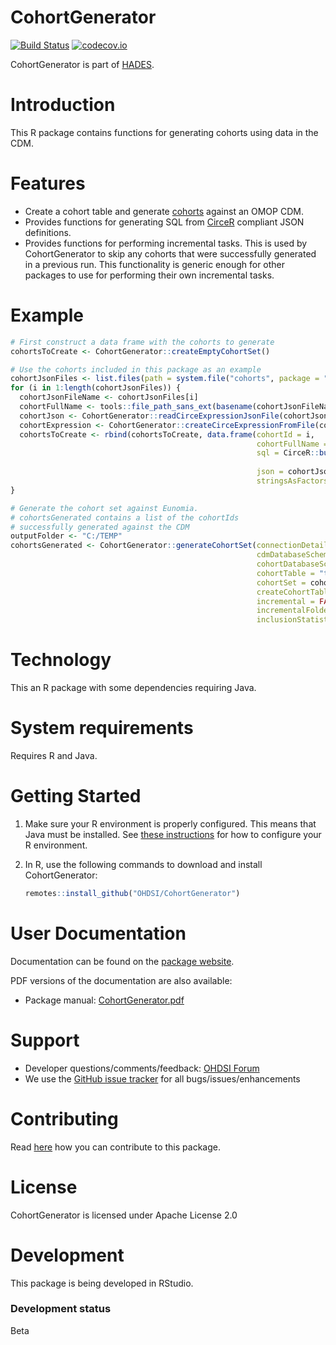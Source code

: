 # CohortGenerator

[![Build Status](https://github.com/OHDSI/CohortGenerator/workflows/R-CMD-check/badge.svg)](https://github.com/OHDSI/CohortGenerator/actions?query=workflow%3AR-CMD-check) [![codecov.io](https://codecov.io/github/OHDSI/CohortGenerator/coverage.svg?branch=master)](https://codecov.io/github/OHDSI/CohortGenerator?branch=master)

CohortGenerator is part of [HADES](https://ohdsi.github.io/Hades/).

# Introduction

This R package contains functions for generating cohorts using data in the CDM.

# Features

-   Create a cohort table and generate [cohorts](https://ohdsi.github.io/TheBookOfOhdsi/Cohorts.html) against an OMOP CDM.
-   Provides functions for generating SQL from [CirceR](https://github.com/OHDSI/CirceR) compliant JSON definitions.
-   Provides functions for performing incremental tasks. This is used by CohortGenerator to skip any cohorts that were successfully generated in a previous run. This functionality is generic enough for other packages to use for performing their own incremental tasks.

# Example

``` r
# First construct a data frame with the cohorts to generate
cohortsToCreate <- CohortGenerator::createEmptyCohortSet()

# Use the cohorts included in this package as an example
cohortJsonFiles <- list.files(path = system.file("cohorts", package = "CohortGenerator"), full.names = TRUE)
for (i in 1:length(cohortJsonFiles)) {
  cohortJsonFileName <- cohortJsonFiles[i]
  cohortFullName <- tools::file_path_sans_ext(basename(cohortJsonFileName))
  cohortJson <- CohortGenerator::readCirceExpressionJsonFile(cohortJsonFileName)
  cohortExpression <- CohortGenerator::createCirceExpressionFromFile(cohortJsonFileName)
  cohortsToCreate <- rbind(cohortsToCreate, data.frame(cohortId = i,
                                                       cohortFullName = cohortFullName, 
                                                       sql = CirceR::buildCohortQuery(cohortExpression, 
                                                                                      options = CirceR::createGenerateOptions(generateStats = FALSE)),
                                                       json = cohortJson,
                                                       stringsAsFactors = FALSE))
}

# Generate the cohort set against Eunomia. 
# cohortsGenerated contains a list of the cohortIds 
# successfully generated against the CDM
outputFolder <- "C:/TEMP"
cohortsGenerated <- CohortGenerator::generateCohortSet(connectionDetails = Eunomia::getEunomiaConnectionDetails(),
                                                       cdmDatabaseSchema = "main",
                                                       cohortDatabaseSchema = "main",
                                                       cohortTable = "temp_cohort",
                                                       cohortSet = cohortsToCreate,
                                                       createCohortTable = TRUE,
                                                       incremental = FALSE,
                                                       incrementalFolder = file.path(outputFolder, "RecordKeeping"),
                                                       inclusionStatisticsFolder = outputFolder)
```

# Technology

This an R package with some dependencies requiring Java.

# System requirements

Requires R and Java.

# Getting Started

1.  Make sure your R environment is properly configured. This means that Java must be installed. See [these instructions](https://ohdsi.github.io/Hades/rSetup.html) for how to configure your R environment.

2.  In R, use the following commands to download and install CohortGenerator:

    ``` r
    remotes::install_github("OHDSI/CohortGenerator")
    ```

# User Documentation

Documentation can be found on the [package website](https://ohdsi.github.io/CohortGenerator/).

PDF versions of the documentation are also available:

-   Package manual: [CohortGenerator.pdf](https://raw.githubusercontent.com/OHDSI/CohortGenerator/master/extras/CohortGenerator.pdf)

# Support

-   Developer questions/comments/feedback: <a href="http://forums.ohdsi.org/c/developers">OHDSI Forum</a>
-   We use the <a href="https://github.com/OHDSI/CohortGenerator/issues">GitHub issue tracker</a> for all bugs/issues/enhancements

# Contributing

Read [here](https://ohdsi.github.io/Hades/contribute.html) how you can contribute to this package.

# License

CohortGenerator is licensed under Apache License 2.0

# Development

This package is being developed in RStudio.

### Development status

Beta
